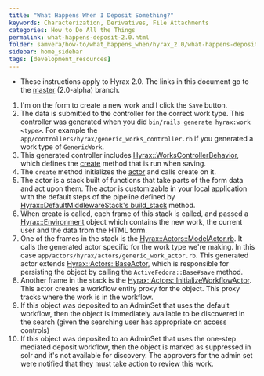 ```yaml
---
title: "What Happens When I Deposit Something?"
keywords: Characterization, Derivatives, File Attachments
categories: How to Do All the Things
permalink: what-happens-deposit-2.0.html
folder: samvera/how-to/what_happens_when/hyrax_2.0/what-happens-deposit.md
sidebar: home_sidebar
tags: [development_resources]
---
```


<ul class='info'><li>These instructions apply to Hyrax 2.0.  The links in this document go to the <a href='https://github.com/samvera/hyrax/tree/master'>master</a> (2.0-alpha) branch.</li></ul>

1. I'm on the form to create a new work and I click the `Save` button.
1. The data is submitted to the controller for the correct work type.  This controller was generated when you did `bin/rails generate hyrax:work <type>`.  For example the `app/controllers/hyrax/generic_works_controller.rb` if you generated a work type of `GenericWork`.
1. This generated controller includes [Hyrax::WorksControllerBehavior](https://github.com/samvera/hyrax/blob/master/app/controllers/concerns/hyrax/works_controller_behavior.rb), which defines the [create](https://github.com/samvera/hyrax/blob/master/app/controllers/concerns/hyrax/works_controller_behavior.rb#L57-L69) method that is run when saving.
1. The `create` method initializes the [actor](https://github.com/samvera/hyrax/blob/master/app/controllers/concerns/hyrax/works_controller_behavior.rb#L139) and calls create on it.
1. The actor is a stack built of functions that take parts of the form data and act upon them.  The actor is customizable in your local application with the default steps of the pipeline defined by [Hyrax::DefaultMiddlewareStack's build_stack](https://github.com/samvera/hyrax/blob/master/app/services/hyrax/default_middleware_stack.rb#L4-L21) method.
1. When create is called, each frame of this stack is called, and passed a [Hyrax::Environment](https://github.com/samvera/hyrax/blob/master/app/actors/hyrax/actors/environment.rb) object which contains the new work, the current user and the data from the HTML form.
1. One of the frames in the stack is the [Hyrax::Actors::ModelActor.rb](https://github.com/samvera/hyrax/blob/master/app/actors/hyrax/actors/model_actor.rb). It calls the generated actor specific for the work type we're making. In this case `app/actors/hyrax/actors/generic_work_actor.rb`.  This generated actor extends [Hyrax::Actors::BaseActor](https://github.com/samvera/hyrax/blob/master/app/actors/hyrax/actors/base_actor.rb), which is responsible for persisting the object by calling the `ActiveFedora::Base#save` method.
1. Another frame in the stack is the [Hyrax::Actors::InitializeWorkflowActor](https://github.com/samvera/hyrax/blob/master/app/actors/hyrax/actors/initialize_workflow_actor.rb).  This actor creates a workflow entity proxy for the object. This proxy tracks where the work is in the workflow.
1. If this object was deposited to an AdminSet that uses the default workflow, then the object is immediately available to be discovered in the search (given the searching user has appropriate on access controls)
1. If this object was deposited to an AdminSet that uses the one-step mediated deposit workflow, then the object is marked as suppressed in solr and it's not available for discovery.  The approvers for the admin set were notified that they must take action to review this work.

